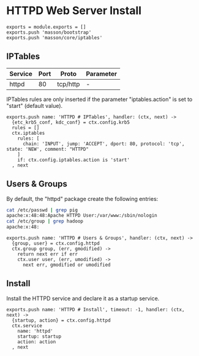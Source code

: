
# HTTPD Web Server Install

    exports = module.exports = []
    exports.push 'masson/bootstrap'
    exports.push 'masson/core/iptables'

## IPTables

| Service    | Port | Proto    | Parameter       |
|------------|------|----------|-----------------|
| httpd      | 80   | tcp/http | -               |

IPTables rules are only inserted if the parameter "iptables.action" is set to 
"start" (default value).

    exports.push name: 'HTTPD # IPTables', handler: (ctx, next) ->
      {etc_krb5_conf, kdc_conf} = ctx.config.krb5
      rules = []
      ctx.iptables
        rules: [
          chain: 'INPUT', jump: 'ACCEPT', dport: 80, protocol: 'tcp', state: 'NEW', comment: "HTTPD"
        ]
        if: ctx.config.iptables.action is 'start'
      , next

## Users & Groups

By default, the "httpd" package create the following entries:

```bash
cat /etc/passwd | grep pig
apache:x:48:48:Apache HTTPD User:/var/www:/sbin/nologin
cat /etc/group | grep hadoop
apache:x:48:
```

    exports.push name: 'HTTPD # Users & Groups', handler: (ctx, next) ->
      {group, user} = ctx.config.httpd
      ctx.group group, (err, gmodified) ->
        return next err if err
        ctx.user user, (err, umodified) ->
          next err, gmodified or umodified

## Install

Install the HTTPD service and declare it as a startup service.

    exports.push name: 'HTTPD # Install', timeout: -1, handler: (ctx, next) ->
      {startup, action} = ctx.config.httpd
      ctx.service
        name: 'httpd'
        startup: startup
        action: action
      , next